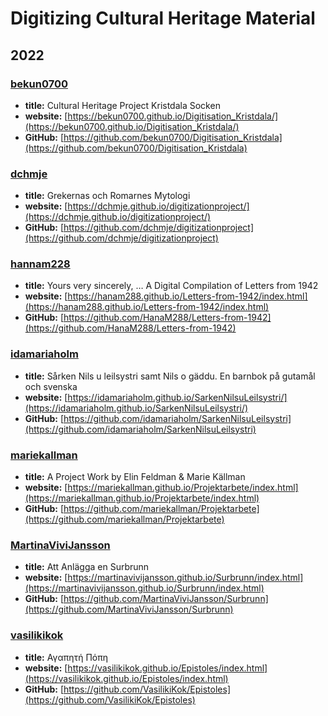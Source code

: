 # Digitizing Cultural Heritage Material

## 2022

### [bekun0700](https://github.com/bekun0700/)
- **title:** Cultural Heritage Project Kristdala Socken
- **website:** [https://bekun0700.github.io/Digitisation_Kristdala/](https://bekun0700.github.io/Digitisation_Kristdala/)
- **GitHub:** [https://github.com/bekun0700/Digitisation_Kristdala](https://github.com/bekun0700/Digitisation_Kristdala)

### [dchmje](https://github.com/dchmje/)
- **title:** Grekernas och Romarnes Mytologi
- **website:** [https://dchmje.github.io/digitizationproject/](https://dchmje.github.io/digitizationproject/)
- **GitHub:** [https://github.com/dchmje/digitizationproject](https://github.com/dchmje/digitizationproject)

### [hannam228](https://github.com/HanaM288/)
- **title:** Yours very sincerely, …  A Digital Compilation of Letters from 1942
- **website:** [https://hanam288.github.io/Letters-from-1942/index.html](https://hanam288.github.io/Letters-from-1942/index.html)
- **GitHub:** [https://github.com/HanaM288/Letters-from-1942](https://github.com/HanaM288/Letters-from-1942)

### [idamariaholm](https://github.com/idamariaholm/)
- **title:** Sårken Nils u leilsystri samt Nils o gäddu. En barnbok på gutamål och svenska 
- **website:** [https://idamariaholm.github.io/SarkenNilsuLeilsystri/](https://idamariaholm.github.io/SarkenNilsuLeilsystri/)
- **GitHub:** [https://github.com/idamariaholm/SarkenNilsuLeilsystri](https://github.com/idamariaholm/SarkenNilsuLeilsystri)

### [mariekallman](https://github.com/mariekallman)
- **title:** A Project Work by Elin Feldman & Marie Källman
- **website:** [https://mariekallman.github.io/Projektarbete/index.html](https://mariekallman.github.io/Projektarbete/index.html)
- **GitHub:** [https://github.com/mariekallman/Projektarbete](https://github.com/mariekallman/Projektarbete)

### [MartinaViviJansson](https://github.com/MartinaViviJansson/)
- **title:** Att Anlägga en Surbrunn
- **website:** [https://martinavivijansson.github.io/Surbrunn/index.html](https://martinavivijansson.github.io/Surbrunn/index.html)
- **GitHub:** [https://github.com/MartinaViviJansson/Surbrunn](https://github.com/MartinaViviJansson/Surbrunn)

### [vasilikikok](https://github.com/VasilikiKok)
- **title:** Αγαπητή Πόπη
- **website:** [https://vasilikikok.github.io/Epistoles/index.html](https://vasilikikok.github.io/Epistoles/index.html)
- **GitHub:** [https://github.com/VasilikiKok/Epistoles](https://github.com/VasilikiKok/Epistoles)
